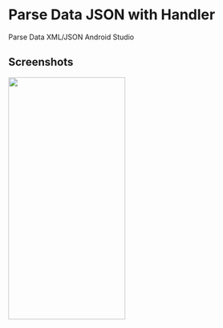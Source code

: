 # Parse Data JSON with Handler

Parse Data XML/JSON Android Studio

## Screenshots

<img src="https://github.com/nuryadincjr/Parse-Data-with-Handler/blob/main/img/1.gif" width="233" height="483">
